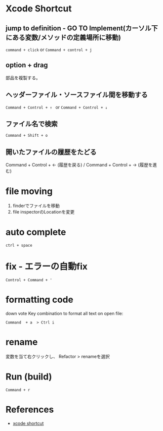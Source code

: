 Xcode Shortcut
===================

## jump to definition - GO TO Implement(カーソル下にある変数/メソッドの定義場所に移動)

`command + click` 
or 
`Command + control + j`


## option + drag

部品を複製する。


## ヘッダーファイル・ソースファイル間を移動する

`Command + Control + ↑ `
or
`Command + Control + ↓`


## ファイル名で検索

`Command + Shift + o`


## 開いたファイルの履歴をたどる

Command + Control + ← (履歴を戻る) / Command + Control + → (履歴を進む)

# file moving

1. finderでファイルを移動
2. file inspectorのLocationを変更


# auto complete

`ctrl + space`

# fix - エラーの自動fix

`Control + Command + '`

# formatting code


down vote
Key combination to format all text on open file:

`Command  + a  > Ctrl i`

# rename

変数を当て右クリックし、
Refactor > renameを選択

# Run (build)

`Command + r`

# References

+ [xcode shortcut](https://developer.apple.com/library/content/documentation/IDEs/Conceptual/xcode_help-command_shortcuts/MenuCommands/MenuCommands014.html)